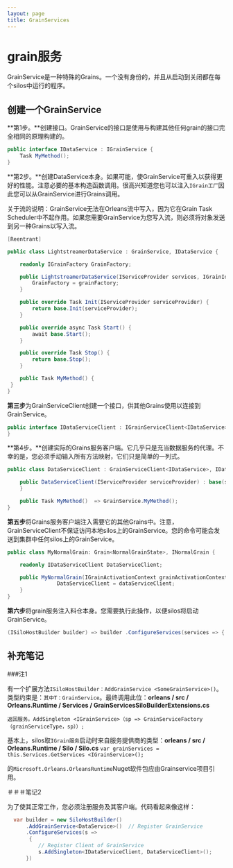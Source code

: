 ```yaml
---
layout: page
title: GrainServices
---
```


# grain服务

GrainService是一种特殊的Grains。一个没有身份的，并且从启动到关闭都在每个silos中运行的程序。

## 创建一个GrainService

**第1步。**创建接口。GrainService的接口是使用与构建其他任何grain的接口完全相同的原理构建的。

```csharp
public interface IDataService : IGrainService {
    Task MyMethod();
}
```

**第2步。**创建DataService本身。如果可能，使GrainService可重入以获得更好的性能。注意必要的基本构造函数调用。很高兴知道您也可以注入`IGrain工厂`因此您可以从GrainService进行Grains调用。

关于流的说明：GrainService无法在Orleans流中写入，因为它在Grain Task Scheduler中不起作用。如果您需要GrainService为您写入流，则必须将对象发送到另一种Grains以写入流。

```csharp
[Reentrant]

public class LightstreamerDataService : GrainService, IDataService {

    readonly IGrainFactory GrainFactory;

    public LightstreamerDataService(IServiceProvider services, IGrainIdentity id, Silo silo, ILoggerFactory loggerFactory, IGrainFactory grainFactory) : base(id, silo, loggerFactory) {
        GrainFactory = grainFactory;
    }

    public override Task Init(IServiceProvider serviceProvider) {
        return base.Init(serviceProvider);
    }

    public override async Task Start() {
        await base.Start();
    }

    public override Task Stop() {
        return base.Stop();
    }

    public Task MyMethod() {
 }
}
```

**第三步**为GrainServiceClient创建一个接口，供其他Grains使用以连接到GrainService。

```csharp
public interface IDataServiceClient : IGrainServiceClient<IDataService>, IDataService {
}
```

**第4步。**创建实际的Grains服务客户端。它几乎只是充当数据服务的代理。不幸的是，您必须手动输入所有方法映射，它们只是简单的一列式。

```csharp
public class DataServiceClient : GrainServiceClient<IDataService>, IDataServiceClient {

    public DataServiceClient(IServiceProvider serviceProvider) : base(serviceProvider) {
    }

    public Task MyMethod()  => GrainService.MyMethod();
}
```

**第五步**将Grains服务客户端注入需要它的其他Grains中。注意，GrainServiceClient不保证访问本地silos上的GrainService。您的命令可能会发送到集群中任何silos上的GrainService。

```csharp
public class MyNormalGrain: Grain<NormalGrainState>, INormalGrain {

    readonly IDataServiceClient DataServiceClient;

    public MyNormalGrain(IGrainActivationContext grainActivationContext, IDataServiceClient dataServiceClient) {
                DataServiceClient = dataServiceClient;
    }
}
```

**第六步**将grain服务注入料仓本身。您需要执行此操作，以便silos将启动GrainService。

```csharp
(ISiloHostBuilder builder) => builder .ConfigureServices(services => { services.AddSingleton<IDataService, DataService>(); });
```

## 补充笔记

\###注1

有一个扩展方法`ISiloHostBuilder：AddGrainService <SomeGrainService>()`。类型约束是：`其中T：GrainService`。最终调用此位：**orleans / src / Orleans.Runtime / Services / GrainServicesSiloBuilderExtensions.cs**

 `返回服务。AddSingleton <IGrainService>（sp => GrainServiceFactory（grainServiceType，sp））;`

基本上，silos取`IGrain服务`启动时来自服务提供商的类型：**orleans / src / Orleans.Runtime / Silo / Silo.cs**
 `var grainServices = this.Services.GetServices <IGrainService>();`

的`Microsoft.Orleans.OrleansRuntime`Nuget软件包应由Grainservice项目引用。

＃＃＃笔记2

为了使其正常工作，您必须注册服务及其客户端。代码看起来像这样：

```csharp
  var builder = new SiloHostBuilder()
      .AddGrainService<DataService>()  // Register GrainService
      .ConfigureServices(s =>
       {
          // Register Client of GrainService
          s.AddSingleton<IDataServiceClient, DataServiceClient>(); 
      })
```
